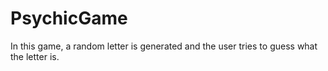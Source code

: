 # PsychicGame

In this game, a random letter is generated and the user tries to guess what the letter is.
